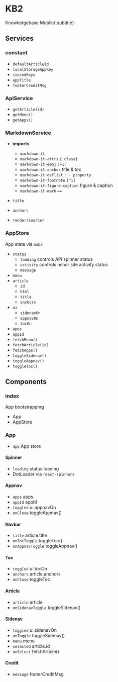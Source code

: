 # KB2

Knowledgebase Mobile{.subtitle}

## Services

### constant

- `defaultArticleId`
- `localStorageAppKey`
- `storedKeys`
- `appTitle`
- `footerCreditMsg`

### ApiService

- `getArticle(id)`
- `getMenu()`
- `getApps()`

### MarkdownService

- **imports**

  - `markdown-it`
  - `markdown-it-attrs`
    `{.class}`
  - `markdown-it-emoj`
    `:+1:`
  - `markdown-it-anchor`
    title & toc
  - `markdown-it-deflist`
    `: - property`
  - `markdown-it-footnote`
    `[^1]`
  - `markdown-it-figure-caption`
    figure & caption
  - `markdown-it-mark`
    `==`
- `title`
- `anchors`
- `render(source)`

### AppStore

App state via `mobx`

- `status`
  - `loading`
    controls API spinner status
  - `activity`
    controls minor site activity status
  - `message`
- `menu`
- `article`
  - `id`
  - `html`
  - `title`
  - `anchors`
- `ui`
  - `sidenavOn`
  - `appnavOn`
  - `tocOn`
- `apps`
- `appId`
- `fetchMenu()`
- `fetchArticle(id)`
- `fetchApps()`
- `toggleSidenav()`
- `toggleAppnav()`
- `toggleToc()`

## Components

### index

App bootstrapping

- App
- AppStore


### App

- `app`
  App store

#### Spinner

- `loading`
  status.loading
- DotLoader
  via `react-spinners`

#### Appnav

- `apps`
  apps
- `appId`
  appId
- `toggled`
  ui.appnavOn
- `onClose`
  toggleAppnav()

#### Navbar

- `title`
  article.title
- `onTocToggle`
  toggleToc()
- `onAppnavToggle`
  toggleAppnav()

#### Toc

- `toggled`
  ui.tocOn
- `anchors`
  article.anchors
- `onClose`
  toggleToc

#### Article

- `article`
  article
- `onSidenavToggle`
  toggleSidenav()

#### Sidenav

- `toggled`
  ui.sidenavOn
- `onToggle`
  toggleSidenav()
- `menu`
  menu
- `selected`
  article.id
- `onSelect`
  fetchArticle()

#### Credit

- `message`
  footerCreditMsg